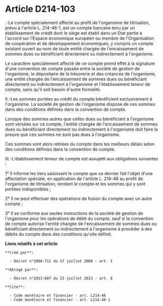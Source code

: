 # Article D214-103

.-Le compte spécialement affecté au profit de l'organisme de titrisation, prévu à l'article L. 214-46-1, est un compte
bancaire tenu par un établissement de crédit dont le siège est établi dans un Etat partie à l'accord sur l'Espace économique
européen ou membre de l'Organisation de coopération et de développement économiques, y compris un compte existant ouvert au
nom de toute entité chargée de l'encaissement de sommes dues ou bénéficiant directement ou indirectement à l'organisme. 

Le caractère spécialement affecté de ce compte prend effet à la signature d'une convention de compte passée entre la société
de gestion de l'organisme, le dépositaire de la trésorerie et des créances de l'organisme, une entité chargée de
l'encaissement de sommes dues ou bénéficiant directement ou indirectement à l'organisme et l'établissement teneur de compte,
sans qu'il soit besoin d'autre formalité. 

II.-Les sommes portées au crédit du compte bénéficient exclusivement à l'organisme. La société de gestion de l'organisme
dispose de ces sommes dans des conditions définies dans la convention de compte. 

Lorsque des sommes autres que celles dues ou bénéficiant à l'organisme sont versées sur ce compte, l'entité chargée de
l'encaissement de sommes dues ou bénéficiant directement ou indirectement à l'organisme doit faire la preuve que ces sommes
ne sont pas dues à l'organisme. 

Ces sommes sont alors retirées du compte dans les meilleurs délais selon des conditions définies dans la convention de
compte. 

III.-L'établissement teneur de compte est assujetti aux obligations suivantes : 

1° Il informe les tiers saisissant le compte que ce dernier fait l'objet d'une affectation spéciale, en application de
l'article L. 214-46 au profit de l'organisme de titrisation, rendant le compte et les sommes qui y sont portées
indisponibles ; 

2° Il ne peut effectuer des opérations de fusion du compte avec un autre compte ; 

3° Il se conforme aux seules instructions de la société de gestion de l'organisme pour les opérations de débit du compte,
sauf si la convention de compte autorise l'entité chargée de l'encaissement de sommes dues ou bénéficiant directement ou
indirectement à l'organisme à procéder à des débits du compte dans des conditions qu'elle définit.

**Liens relatifs à cet article**

	**Créé par**:

	  - Décret n°2008-711 du 17 juillet 2008 - art. 1

	**Abrogé par**:

	  - Décret n°2013-687 du 25 juillet 2013 - art. 8

	**Cite**:

	  - Code monétaire et financier - art. L214-46
	  - Code monétaire et financier - art. L214-46-1
